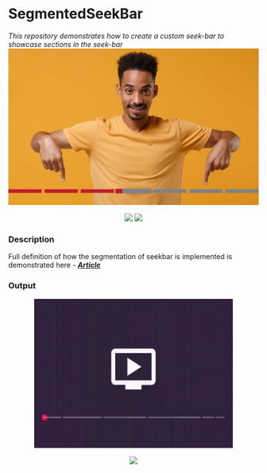 # SegmentedSeekBar
_This repository demonstrates how to create a custom seek-bar to showcase sections in the seek-bar_
![Banner](https://github.com/devrath/SegmentedSeekBar/blob/main/output/banner.png)
<p align="center">
<a><img src="https://img.shields.io/badge/Built%20Using-Kotlin-silver?style=for-the-badge&logo=kotlin"></a>
<a><img src="https://img.shields.io/badge/Built%20By-Android%20Studio-red?style=for-the-badge&logo=android%20studio"></a>  
</p>



### Description
Full definition of how the segmentation of seekbar is implemented is demonstrated here - [_**Article**_](https://medium.com/@devrath.dev595/creating-a-custom-segmented-seek-bar-like-youtube-624b4ffc9f25)

### Output 
<p align="center">
  <img width=400 height=300 src="https://github.com/devrath/SegmentedSeekBar/blob/main/output/output.gif">
</p>

<p align="center">
<a><img src="https://forthebadge.com/images/badges/built-for-android.svg"></a>
</p>


